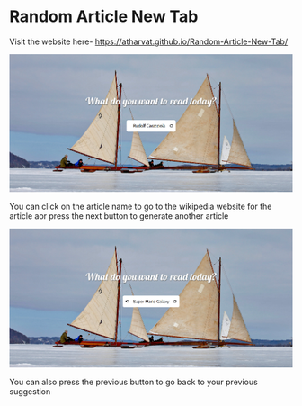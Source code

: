 # Random Article New Tab
 
Visit the website here- https://atharvat.github.io/Random-Article-New-Tab/

![](images/1.png)

You can click on the article name to go to the wikipedia website for the article aor press the next button to generate another article

![](images/2.png)

You can also press the previous button to go back to your previous suggestion
